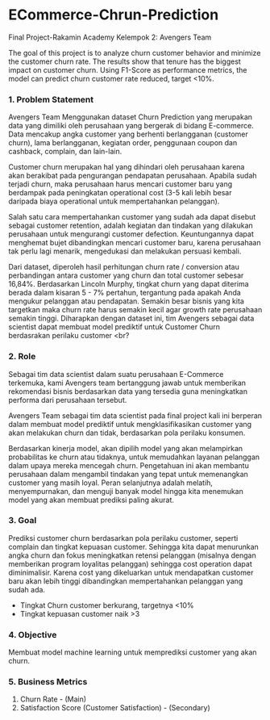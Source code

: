 # ECommerce-Chrun-Prediction

Final Project-Rakamin Academy 
Kelempok 2: Avengers Team

The goal of this project is to analyze churn customer behavior and minimize the customer churn rate. The
results show that tenure has the biggest impact on customer churn. Using F1-Score as performance
metrics, the model can predict churn customer rate reduced, target <10%. 

### 1. Problem Statement <br>

Avengers Team Menggunakan dataset Churn Prediction yang merupakan data yang dimiliki oleh perusahaan yang bergerak di bidang E-commerce. Data mencakup angka customer yang berhenti berlangganan (customer churn), lama berlangganan, kegiatan order, penggunaan coupon dan cashback, complain, dan lain-lain.<br>

Customer churn merupakan hal yang dihindari oleh perusahaan karena akan berakibat pada pengurangan pendapatan perusahaan. Apabila sudah terjadi churn, maka perusahaan harus mencari customer baru yang berdampak pada peningkatan operational cost (3-5 kali lebih besar daripada biaya operational untuk mempertahankan pelanggan).<br>

Salah satu cara mempertahankan customer yang sudah ada dapat disebut sebagai customer retention, adalah kegiatan dan tindakan yang dilakukan perusahaan untuk mengurangi customer defection. Keuntungannya dapat menghemat bujet dibandingkan mencari customer baru, karena perusahaan tak perlu lagi menarik, mengedukasi dan melakukan persuasi kembali. <br>

Dari dataset, diperoleh hasil perhitungan churn rate / conversion atau perbandingan antara customer yang churn dan total customer sebesar 16,84%.  Berdasarkan Lincoln Murphy, tingkat churn yang dapat diterima berada dalam kisaran 5 - 7% pertahun, tergantung pada apakah Anda mengukur pelanggan atau pendapatan. Semakin besar bisnis yang kita targetkan maka churn rate harus semakin kecil agar growth rate perusahaan semakin tinggi. Diharapkan dengan dataset ini, tim Avengers sebagai data scientist dapat membuat model prediktif untuk Customer Churn berdasrakan  perilaku customer <br?


### 2. Role <br>

Sebagai tim data scientist dalam suatu perusahaan E-Commerce terkemuka, kami Avengers team bertanggung jawab untuk  memberikan rekomendasi bisnis berdasarkan data yang tersedia guna meningkatkan performa dari perusahaan tersebut.<br>

Avengers Team sebagai tim data scientist pada final project kali ini berperan dalam membuat model prediktif untuk mengklasifikasikan customer yang akan melakukan churn dan tidak, berdasarkan pola perilaku konsumen. <br>

Berdasarkan kinerja model, akan dipilih model yang akan melampirkan probabilitas ke churn atau tidaknya, untuk memudahkan layanan pelanggan dalam upaya mereka mencegah churn. Pengetahuan ini akan membantu perusahaan dalam mengambil tindakan yang tepat untuk memenangkan customer yang masih loyal. Peran selanjutnya adalah melatih, menyempurnakan, dan menguji banyak model hingga kita menemukan model yang akan membuat prediksi paling akurat. 

### 3. Goal<br>

Prediksi customer churn berdasarkan pola perilaku customer, seperti complain dan tingkat kepuasan customer. Sehingga kita dapat menurunkan angka churn dan fokus meningkatkan retensi pelanggan (misalnya dengan memberikan program loyalitas pelanggan) sehingga cost operation dapat diminimalisir. Karena cost yang dikeluarkan untuk mendapatkan customer baru akan lebih tinggi dibandingkan mempertahankan pelanggan yang sudah ada. <br>
- Tingkat Churn customer berkurang, targetnya <10% <br>
- Tingkat kepuasan customer naik >3 <br>

### 4. Objective<br>

Membuat model machine learning untuk memprediksi customer yang akan churn.<br>

### 5. Business Metrics<br>
1. Churn Rate - (Main)<br>
2. Satisfaction Score (Customer Satisfaction) - (Secondary)<br>


